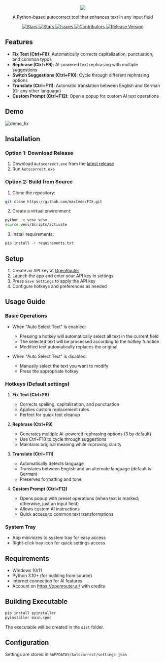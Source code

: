 <div align="center">
  <img src="https://github.com/user-attachments/assets/434cb205-95bd-4dbb-bfa7-1d390afc4f72">
  <p>A Python-based autocorrect tool that enhances text in any input field</p>
  <p>
    <a href="https://github.com/max1mde/FIX/stargazers">
      <img src="https://img.shields.io/github/stars/max1mde/FIX.svg" alt="Stars">
    </a>
    <a href="https://github.com/max1mde/FIX/forks">
      <img src="https://img.shields.io/github/forks/max1mde/FIX.svg" alt="Stars">
    </a>
    <a href="https://github.com/max1mde/FIX/issues">
      <img src="https://img.shields.io/github/issues/max1mde/FIX.svg" alt="Issues">
    </a>
    <a href="https://github.com/max1mde/FIX/contributors">
      <img src="https://img.shields.io/github/contributors/max1mde/FIX.svg" alt="Contributors">
    </a>
    <a href="https://github.com/max1mde/FIX/releases">
      <img src="https://img.shields.io/github/release/max1mde/FIX.svg" alt="Release Version">
    </a>
  </p>
</div>

## Features
- **Fix Text (Ctrl+F8)**: Automatically corrects capitalization, punctuation, and common typos
- **Rephrase (Ctrl+F9)**: AI-powered text rephrasing with multiple suggestions
- **Switch Suggestions (Ctrl+F10)**: Cycle through different rephrasing options
- **Translate (Ctrl+F11)**: Automatic translation between English and German (Or any other language)
- **Custom Prompt (Ctrl+F12)**: Open a popup for custom AI text operations

## Demo
![demo_fix](https://github.com/user-attachments/assets/54d51bcc-e332-42d6-8f0f-9464eba7a3d7)


## Installation

### Option 1: Download Release
1. Download `Autocorrect.exe` from the [latest release](https://github.com/max1mde/FIX/releases/latest)
2. Run `Autocorrect.exe`

### Option 2: Build from Source
1. Clone the repository:
```bash
git clone https://github.com/max1mde/FIX.git
```

2. Create a virtual environment:
```bash
python -m venv venv
source venv/Scripts/activate
```

3. Install requirements:
```bash
pip install -r requirements.txt
```

## Setup

1. Create an API key at [OpenRouter](https://openrouter.ai/)
2. Launch the app and enter your API key in settings
3. Press `Save Settings` to apply the API key
4. Configure hotkeys and preferences as needed

## Usage Guide

### Basic Operations
- When "Auto Select Text" is enabled:
  - Pressing a hotkey will automatically select all text in the current field
  - The selected text will be processed according to the hotkey function
  - Modified text automatically replaces the original

- When "Auto Select Text" is disabled:
  - Manually select the text you want to modify
  - Press the appropriate hotkey

### Hotkeys (Default settings)
1. **Fix Text (Ctrl+F8)**
   - Corrects spelling, capitalization, and punctuation
   - Applies custom replacement rules
   - Perfect for quick text cleanup

2. **Rephrase (Ctrl+F9)**
   - Generates multiple AI-powered rephrasing options (3 by default)
   - Use Ctrl+F10 to cycle through suggestions
   - Maintains original meaning while improving clarity

3. **Translate (Ctrl+F11)**
   - Automatically detects language
   - Translates between English and an alternate language (default is German)
   - Preserves formatting and tone

4. **Custom Prompt (Ctrl+F12)**
   - Opens popup with preset operations (when text is marked; otherwise, just an input field)
   - Allows custom AI instructions
   - Quick access to common text transformations

### System Tray
- App minimizes to system tray for easy access
- Right-click tray icon for quick settings access

## Requirements
- Windows 10/11
- Python 3.10+ (for building from source)
- Internet connection for AI features
- Account on https://openrouter.ai/ with credits

## Building Executable
```bash
pip install pyinstaller
pyinstaller main.spec
```
The executable will be created in the `dist` folder.

## Configuration
Settings are stored in `%APPDATA%/Autocorrect/settings.json`
